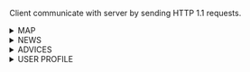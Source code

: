 Client communicate with server by sending HTTP 1.1 requests.


<details><summary>MAP</summary>
<p>


## Collection points near

Request example:

```
GET /near_me?page=1&size=10&latitude=38.8951&longitude=-77.0364

USER_ID: 2123
```

Response example:

```
HTTP/1.1 200 OK

{
  "collection_points": 
     [
      {
        "name": "Pokrovsky bulvar 2",
        "phone_number": "+74994001041",
        "web_site": "https://www.hse.ru/"
        "recycle": ["metal", "glass", "plastic", "paper"],
        "latitude": 38.8951,
        "longitude": -77.0364,
        "works":  true
      }
     ]
}
```

## Suggest correction

Request example:

```
POST /correction/suggest

USER_ID: 2123

{
  "from": {
      "name": "Pokrovsky bulvar 2",
      "phone_number": "+74994001041",
      "web_site": "https://www.hse.ru/"
      "recycle": ["metal", "glass", "plastic", "paper"],
      "latitude": 38.8951,
      "longitude": -77.0364,
      "works":  true
  },
  "to": {
      "name": "Pokrovsky bulvar 2",
      "phone_number": "+74994001041",
      "web_site": "https://www.hse.ru/"
      "recycle": ["metal", "glass", "plastic", "paper"],
      "latitude": 38.8951,
      "longitude": -77.0364,
      "works":  false
  }
}
```

Response example:

```
HTTP/1.1 200 OK

{
  "correction_id": 5
}
```

## Get correction by id

Request example:

```
GET /correction/5

USER_ID: 2123
```

Response example:

```
HTTP/1.1 200 OK

{
  "from": {
      "name": "Pokrovsky bulvar 2",
      "phone_number": "+74994001041",
      "web_site": "https://www.hse.ru/"
      "recycle": ["metal", "glass", "plastic", "paper"],
      "latitude": 38.8951,
      "longitude": -77.0364,
      "works":  true
  },
  "to": {
      "name": "Pokrovsky bulvar 2",
      "phone_number": "+74994001041",
      "web_site": "https://www.hse.ru/"
      "recycle": ["metal", "glass", "plastic", "paper"],
      "latitude": 38.8951,
      "longitude": -77.0364,
      "works":  false
  }
}
```

</p>
</details>

<details><summary>NEWS</summary>
<p>
</p>
</details>

<details><summary>ADVICES</summary>
<p>
</p>
</details>

<details><summary>USER PROFILE</summary>
<p>

## New user creation endpoint

Request example:

```
GET /new_user
```

Response example:

```
HTTP/1.1 200 OK

{
  "user_id": 2123
}
```

The received `user_id` is expected to be used for subsequent requests as a value of "USER_ID" header.

## Change name

Request example:

```
POST /change_name

USER_ID: 2123

{
  "change_to" : "John Smith"
}
```

Response example:

```
HTTP/1.1 200 OK
```


## Add news to favourite

Request example:

```
POST /add_to_favorite

USER_ID: 2123

{
  "news_id" : 56
}
```

Response example:

```
HTTP/1.1 200 OK
```

## Get me

Request example:

```
GET /me

USER_ID: 2123
```

Response example:

```
HTTP/1.1 200 OK

{
  "name" : "John Smith",
  "favourite_news_ids" : [1, 56, 5544]
  "collection_points_corrections_ids": 
    {
      "approved": [5,6,122],
      "not-approved": [1,7,12]
    }
}
```



</p>
</details>
